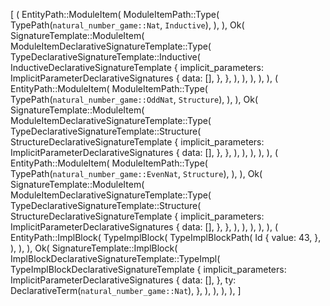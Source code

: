 [
    (
        EntityPath::ModuleItem(
            ModuleItemPath::Type(
                TypePath(`natural_number_game::Nat`, `Inductive`),
            ),
        ),
        Ok(
            SignatureTemplate::ModuleItem(
                ModuleItemDeclarativeSignatureTemplate::Type(
                    TypeDeclarativeSignatureTemplate::Inductive(
                        InductiveDeclarativeSignatureTemplate {
                            implicit_parameters: ImplicitParameterDeclarativeSignatures {
                                data: [],
                            },
                        },
                    ),
                ),
            ),
        ),
    ),
    (
        EntityPath::ModuleItem(
            ModuleItemPath::Type(
                TypePath(`natural_number_game::OddNat`, `Structure`),
            ),
        ),
        Ok(
            SignatureTemplate::ModuleItem(
                ModuleItemDeclarativeSignatureTemplate::Type(
                    TypeDeclarativeSignatureTemplate::Structure(
                        StructureDeclarativeSignatureTemplate {
                            implicit_parameters: ImplicitParameterDeclarativeSignatures {
                                data: [],
                            },
                        },
                    ),
                ),
            ),
        ),
    ),
    (
        EntityPath::ModuleItem(
            ModuleItemPath::Type(
                TypePath(`natural_number_game::EvenNat`, `Structure`),
            ),
        ),
        Ok(
            SignatureTemplate::ModuleItem(
                ModuleItemDeclarativeSignatureTemplate::Type(
                    TypeDeclarativeSignatureTemplate::Structure(
                        StructureDeclarativeSignatureTemplate {
                            implicit_parameters: ImplicitParameterDeclarativeSignatures {
                                data: [],
                            },
                        },
                    ),
                ),
            ),
        ),
    ),
    (
        EntityPath::ImplBlock(
            TypeImplBlock(
                TypeImplBlockPath(
                    Id {
                        value: 43,
                    },
                ),
            ),
        ),
        Ok(
            SignatureTemplate::ImplBlock(
                ImplBlockDeclarativeSignatureTemplate::TypeImpl(
                    TypeImplBlockDeclarativeSignatureTemplate {
                        implicit_parameters: ImplicitParameterDeclarativeSignatures {
                            data: [],
                        },
                        ty: DeclarativeTerm(`natural_number_game::Nat`),
                    },
                ),
            ),
        ),
    ),
]